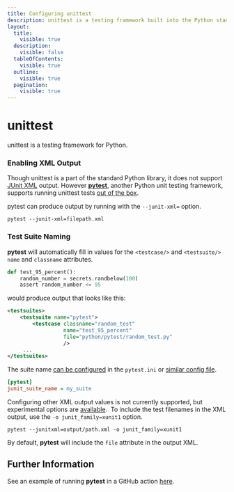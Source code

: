 ```yaml
---
title: Configuring unittest
description: unittest is a testing framework built into the Python standard library.
layout:
  title:
    visible: true
  description:
    visible: false
  tableOfContents:
    visible: true
  outline:
    visible: true
  pagination:
    visible: true
---
```


# unittest

unittest is a testing framework for Python.

### Enabling XML Output

Though unittest is a part of the standard Python library, it does not support [JUnit XML](https://github.com/testmoapp/junitxml) output. However [**pytest**](https://trunk.io/testing/pytest), another Python unit testing framework, supports running unittest tests [out of the box](https://docs.pytest.org/en/6.2.x/unittest.html). 

pytest can produce  output by running with the `--junit-xml=` option.

```shell
pytest --junit-xml=filepath.xml 
```

### Test Suite Naming

**pytest** will automatically fill in values for the `<testcase/>` and `<testsuite/>` `name` and `classname` attributes. 

```python
def test_95_percent():
    random_number = secrets.randbelow(100)
    assert random_number <= 95
```
would produce output that looks like this:

```xml
<testsuites>
    <testsuite name="pytest">
        <testcase classname="random_test" 
                  name="test_95_percent"
                  file="python/pytest/random_test.py"
                  />
     ...
</testsuites>
```
The suite name [can be configured](https://docs.pytest.org/en/7.2.x/how-to/output.html) in the `pytest.ini` or [similar config file](https://docs.pytest.org/en/8.1.x/reference/customize.html#pytest-ini). 

```ini
[pytest]
junit_suite_name = my_suite
```
Configuring other XML output values is not currently supported, but experimental options are [available](https://docs.pytest.org/en/7.2.x/how-to/output.html#record-xml-attribute).  To include the test filenames in the XML output, use the `-o junit_family=xunit1` option.

```shell
pytest --junitxml=output/path.xml -o junit_family=xunit1
```
By default, **pytest** will include the `file` attribute in the output XML.

## Further Information

See an example of running **pytest** in a GitHub action [here](https://github.com/trunk-io/flake-factory/blob/main/.github/workflows/python-tests.yaml#L34).
